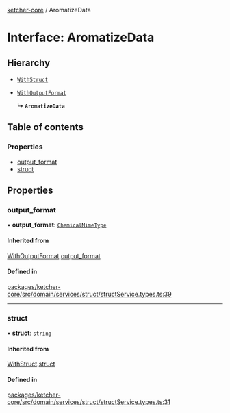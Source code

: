 [ketcher-core](../README.md) / AromatizeData

# Interface: AromatizeData

## Hierarchy

- [`WithStruct`](WithStruct.md)

- [`WithOutputFormat`](WithOutputFormat.md)

  ↳ **`AromatizeData`**

## Table of contents

### Properties

- [output\_format](AromatizeData.md#output_format)
- [struct](AromatizeData.md#struct)

## Properties

### output\_format

• **output\_format**: [`ChemicalMimeType`](../enums/ChemicalMimeType.md)

#### Inherited from

[WithOutputFormat](WithOutputFormat.md).[output_format](WithOutputFormat.md#output_format)

#### Defined in

[packages/ketcher-core/src/domain/services/struct/structService.types.ts:39](https://github.com/epam/ketcher/blob/bf065756/packages/ketcher-core/src/domain/services/struct/structService.types.ts#L39)

___

### struct

• **struct**: `string`

#### Inherited from

[WithStruct](WithStruct.md).[struct](WithStruct.md#struct)

#### Defined in

[packages/ketcher-core/src/domain/services/struct/structService.types.ts:31](https://github.com/epam/ketcher/blob/bf065756/packages/ketcher-core/src/domain/services/struct/structService.types.ts#L31)
